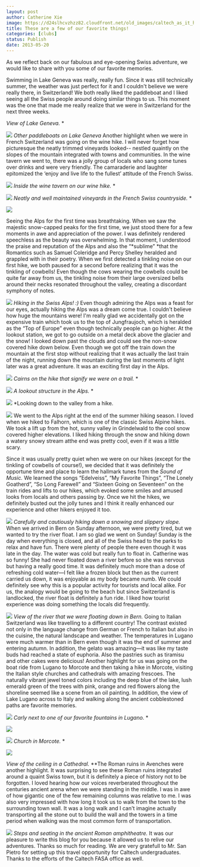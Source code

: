 ```yaml
---
layout: post
author: Catherine Xie
image: https://d24slhcvzhzz82.cloudfront.net/old_images/caltech_as_it_happens/6a0105349b8251970b01901c5dab8a970b.jpg
title: These are a few of our favorite things! 
categories: [clubs]
status: Publish
date: 2013-05-20
---
```


As we reflect back on our fabulous and eye-opening Swiss adventure, we would like to share with you some of our favorite memories.

Swimming in Lake
Geneva was really, really fun. Since it was still technically summer, the
weather was just perfect for it and I couldn't believe we were really there, in
Switzerland! We both really liked the paddleboat and I liked seeing all the
Swiss people around doing similar things to us. This moment was the one that
made me really realize that we were in Switzerland for the next three weeks.

*View of Lake Geneva.*
*

![](https://d24slhcvzhzz82.cloudfront.net/old_images/caltech_as_it_happens/6a0105349b8251970b01901c5dac0a970b.jpg)
*Other paddleboats on Lake Geneva*
Another highlight when we were in French Switzerland was
going on the wine hike. I will never forget how picturesque the neatly trimmed vineyards
looked-- nestled quaintly on the slopes of the mountain integrated with towns
and communities. In the wine tavern we went to, there was a jolly group of
locals who sang some tunes over drinks and were very friendly. The camaraderie
and laughter epitomized the ‘enjoy and live life to the fullest’ attitude of
the French Swiss.


![](https://d24slhcvzhzz82.cloudfront.net/old_images/caltech_as_it_happens/6a0105349b8251970b01910253b04d970c.jpg)
*Inside the wine tavern on our wine hike.*
*

![](https://d24slhcvzhzz82.cloudfront.net/old_images/caltech_as_it_happens/6a0105349b8251970b01901c5daf75970b.jpg)
*Neatly and well maintained vineyards in the French Swiss countryside.*
*

![](https://d24slhcvzhzz82.cloudfront.net/old_images/caltech_as_it_happens/6a0105349b8251970b0192aa1c133e970d.jpg)

Seeing the Alps for the first time was breathtaking. When we
saw the majestic snow-capped peaks for the first time, we just stood there for
a few moments in awe and appreciation of the power. I was definitely rendered speechless
as the beauty was overwhelming. In that moment, I understood the praise and
reputation of the Alps and also the “*sublime”
*that the Romantics such as Samuel Coleridge and Percy Shelley heralded and
grappled with in their poetry. When we first detected a tinkling noise on our
first hike, we both paused for a second before realizing that it was the
tinkling of cowbells! Even though the cows wearing the cowbells could be quite far
away from us, the tinkling noise from their large oversized bells around their
necks resonated throughout the valley, creating a discordant symphony of notes.


![](https://d24slhcvzhzz82.cloudfront.net/old_images/caltech_as_it_happens/6a0105349b8251970b01901c5db3b6970b.jpg)
*Hiking in the Swiss Alps! :)*
Even though admiring the Alps was a feast for our eyes, actually
hiking the Alps was a dream come true. I couldn't believe how huge the
mountains were! I'm really glad we accidentally got on the expensive train
which took us to the top of Jungfraujoch, which is heralded as the “Top of
Europe” even though technically people can go higher. At the lookout station, we
got to go outside on a metal deck above the glacier and the snow! I looked down
past the clouds and could see the non-snow covered hike down below. Even though
we got off the train down the mountain at the first stop without realizing that
it was actually the last train of the night, running down the mountain during
the last moments of light later was a great adventure. It was an exciting first
day in the Alps.


![](https://d24slhcvzhzz82.cloudfront.net/old_images/caltech_as_it_happens/6a0105349b8251970b01901c5db49d970b.jpg)
*Cairns on the hike that signify we were on a trail.*
*

![](https://d24slhcvzhzz82.cloudfront.net/old_images/caltech_as_it_happens/6a0105349b8251970b01910253b72b970c.jpg)
*A lookout structure in the Alps.*
*

![](https://d24slhcvzhzz82.cloudfront.net/old_images/caltech_as_it_happens/6a0105349b8251970b01901c5db6b7970b.jpg)
*Looking down to the valley from a hike.


![](https://d24slhcvzhzz82.cloudfront.net/old_images/6a0105349b8251970b01901c5db819970b.jpg)
We went to the Alps right at the end of the summer hiking
season. I loved when we hiked to Falhorn, which is one of the classic Swiss
Alpine hikes. We took a lift up from the hot, sunny valley in Grindelwald to
the cool snow covered higher elevations. I liked hiking through the snow and
hiking down a watery snowy stream atthe end was pretty cool, even if it
was a little scary.

Since it was usually pretty quiet when we were on our hikes (except
for the tinkling of cowbells of course!), we decided that it was definitely the
opportune time and place to learn the hallmark tunes from the *Sound of Music.* We learned the songs “Edelveiss”,
“My Favorite Things”, “The Lonely Goatherd”, “So Long Farewell” and “Sixteen
Going on Seventeen” on the train rides and lifts to our hikes, which evoked
some smiles and amused looks from locals and others passing by. Once we hit the
hikes, we definitely busted out the jolly tunes and I think it really enhanced
our experience and other hikers enjoyed it too.


![](https://d24slhcvzhzz82.cloudfront.net/old_images/6a0105349b8251970b01901c5db819970b.jpg)
*Carefully and cautiously hiking down a snowing and slippery slope.*
When we arrived in
Bern on Sunday afternoon, we were pretty tired, but we wanted to try the river
float. I am so glad we went on Sunday! Sunday is the day when everything is
closed, and all of the Swiss head to the parks to relax and have fun. There
were plenty of people there even though it was late in the day. The water was
cold but really fun to float in. Catherine was so funny! She had never floated
down a river before so she was nervous but having a really good time. It was definitely
much more than a dose of refreshing cold water—I felt like a frozen block but
then as the current carried us down, it was enjoyable as my body became numb. We
could definitely see why this is a popular activity for tourists and local
alike. For us, the analogy would be going to the beach but since Switzerland is
landlocked, the river float is definitely a fun ride. I liked how tourist
experience was doing something the locals did frequently.


![](https://d24slhcvzhzz82.cloudfront.net/old_images/caltech_as_it_happens/6a0105349b8251970b01910253bec3970c.jpg)
*View of the river that we were floating down in Bern.*
Going to Italian Switzerland was like travelling to a
different country! The contrast existed not only in the language change from German
or French to Italian but also in the cuisine, the natural landscape and
weather. The temperatures in Lugano were much warmer than in Bern even though
it was the end of summer and entering autumn. In addition, the gelato was
amazing—it was like my taste buds had reached a state of euphoria. Also the
pastries such as tiramisu and other cakes were delicious! Another highlight for
us was going on the boat ride from Lugano to Morcote and then taking a hike in
Morcote, visiting the Italian style churches and cathedrals with amazing
frescoes. The naturally vibrant jewel toned colors including the deep blue of
the lake, lush emerald green of the trees with pink, orange and red flowers
along the shoreline seemed like a scene from an oil painting. In addition, the
view of Lake Lugano across to Italy and walking along the ancient cobblestoned
paths are favorite memories.


![](https://d24slhcvzhzz82.cloudfront.net/old_images/caltech_as_it_happens/6a0105349b8251970b01910253c44f970c.jpg)
*Carly next to one of our favorite fountains in Lugano.*
*

![](https://d24slhcvzhzz82.cloudfront.net/old_images/caltech_as_it_happens/6a0105349b8251970b01901c5dc4c4970b.jpg)


![](https://d24slhcvzhzz82.cloudfront.net/old_images/6a0105349b8251970b01910253bfec970c.jpg)
*Church in Morcote.*
*

![](https://d24slhcvzhzz82.cloudfront.net/old_images/caltech_as_it_happens/6a0105349b8251970b01910253c6cd970c.jpg)

*View of the ceiling in a Cathedral.*
**The Roman ruins in Avenches
were another highlight. It was surprising to see these Roman ruins integrated
around a quaint Swiss town, but it is definitely a piece of history not to be
forgotten. I loved hearing how our voices reverberated throughout the centuries
ancient arena when we were standing in the middle. I was in awe of how gigantic
one of the few remaining columns was relative to me. I was also very impressed
with how long it took us to walk from the town to the surrounding town wall. It
was a long walk and I can't imagine actually transporting all the stone out to
build the wall and the towers in a time period when walking was the most common
form of transportation.


![](https://d24slhcvzhzz82.cloudfront.net/old_images/6a0105349b8251970b01910253bfec970c.jpg)
*Steps and seating in the ancient Roman amphitheatre.*
It was our pleasure to write this blog for you because it allowed us to relive our adventures. Thanks so much for reading. We are very gratefull to Mr. San Pietro for setting up this travel opportunity for Caltech undergraduates. Thanks to the efforts of the Caltech FASA office as well.

